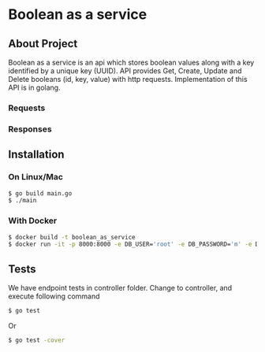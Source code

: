 # Boolean as a service

## About Project
Boolean as a service is an api which stores boolean values along with a key identified by a unique key (UUID). API provides Get, Create, Update and Delete booleans (id, key, value) with http requests. Implementation of this API is in golang.

### Requests
### Responses
## Installation
### On Linux/Mac

```bash
$ go build main.go
$ ./main
```

### With Docker

```bash
$ docker build -t boolean_as_service
$ docker run -it -p 8000:8000 -e DB_USER='root' -e DB_PASSWORD='m' -e DB_NAME='boolean' -e DOCKER='yes' -e DB_PORT='8084' -e DB_HOST='host.docker.internal' boolean_as_service 
```

## Tests
We have endpoint tests in controller folder. Change to controller, and execute following command

```bash
$ go test
```
Or
```bash
$ go test -cover
```